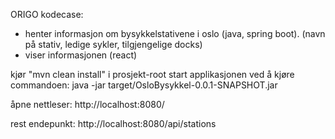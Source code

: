 ORIGO kodecase: 
- henter informasjon om bysykkelstativene i oslo (java, spring boot). (navn på stativ, ledige sykler, tilgjengelige docks) 
- viser informasjonen (react)

kjør "mvn clean install" i prosjekt-root 
start applikasjonen ved å kjøre commandoen: java -jar target/OsloBysykkel-0.0.1-SNAPSHOT.jar

åpne nettleser: http://localhost:8080/


rest endepunkt:
http://localhost:8080/api/stations
